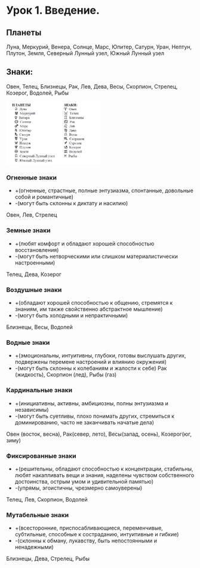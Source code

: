# Урок 1. Введение.

## Планеты
Луна, Меркурий, Венера, Солнце, Марс, Юпитер, Сатурн, Уран, Нептун, Плутон, Земля, Северный Лунный узел, Южный Лунный узел

## Знаки:
Овен, Телец, Близнецы, Рак, Лев, Дева, Весы, Скорпион, Стрелец, Козерог, Водолей, Рыбы

<img width="50%" src="/assets/images/planetes_signs.PNG">

### Огненные знаки
* +(огненные, страстные, полные энтузиазма, спонтанные, довольные собой и романтичные)
* -(могут быть склонны к диктату и насилию)

Овен, Лев, Стрелец

### Земные знаки
* +(любят комфорт и обладают хорошей способностью восстановления)
* -(могут быть нетворческими или слишком материалистически настроенными)

Телец, Дева, Козерог

### Воздушные знаки
* +(обладают хорошей способностью к общению, стремятся к знаниям, им также свойственно абстрактное мышление)
* -(могут быть холодными и непрактичными)

Близнецы, Весы, Водолей

### Водные знаки
* +(эмоциональны, интуитивны, глубоки, готовы выслушать других, подвержены перемене настроений и влиянию окружения)
* -(могут быть склонны к колебаниям и жалости к себе)
Рак (жидкость), Скорпион (лед), Рыбы (газ)

### Кардинальные знаки 
* +(инициативны, активны, амбициозны, полны энтузиазма и независимы)
* -(могут быть суетливы, плохо понимать других, стремиться к доминированию, часто не заканчивать начатые дела)

Овен (восток, весна), Рак(север, лето), Весы(запад, осень), Козерог(юг, зиму)

### Фиксированные знаки
* +(решительны, обладают способностью к концентрации, стабильны, любят накапливать вещи и знания, наделены чувством собственного достоинства, острым умом и удивительной памятью)
* -(упрямы, эгоистичны, чрезмерно самоуверены)

Телец, Лев, Скорпион, Водолей

### Мутабельные знаки
* +(всесторонние, приспосабливающиеся, переменчивые, субтильные, способные к состраданию, интуитивные и гибкие)
* -(склонны к обману, лукавству, быть непостоянными и ненадежными)

Близнецы, Дева, Стрелец, Рыбы









